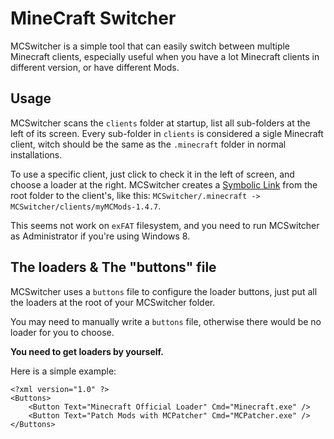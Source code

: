 ﻿MineCraft Switcher
========
MCSwitcher is a simple tool that can easily switch between multiple Minecraft clients, especially useful when you have a lot Minecraft clients in different version, or have different Mods.

Usage
--------
MCSwitcher scans the `clients` folder at startup, list all sub-folders at the left of its screen. Every sub-folder in `clients` is considered a sigle Minecraft client, witch should be the same as the `.minecraft` folder in normal installations.

To use a specific client, just click to check it in the left of screen, and choose a loader at the right. MCSwitcher creates a [Symbolic Link](http://en.wikipedia.org/wiki/Symbolic_link) from the root folder to the client's, like this: `MCSwitcher/.minecraft -> MCSwitcher/clients/myMCMods-1.4.7`.

This seems not work on `exFAT` filesystem, and you need to run MCSwitcher as Administrator if you're using Windows 8.

The loaders & The "buttons" file
--------
MCSwitcher uses a `buttons` file to configure the loader buttons, just put all the loaders at the root of your MCSwitcher folder.

You may need to manually write a `buttons` file, otherwise there would be no loader for you to choose.

**You need to get loaders by yourself.**

Here is a simple example:

    <?xml version="1.0" ?>
    <Buttons>
        <Button Text="Minecraft Official Loader" Cmd="Minecraft.exe" />
        <Button Text="Patch Mods with MCPatcher" Cmd="MCPatcher.exe" />
    </Buttons>
